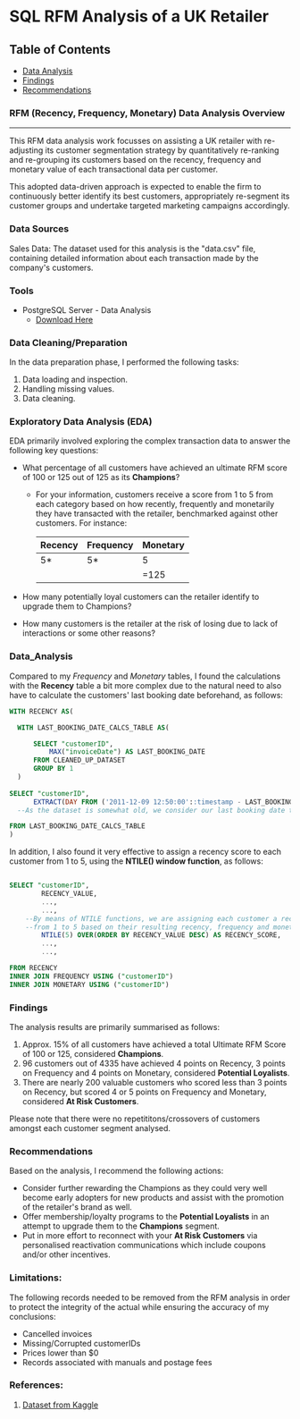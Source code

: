 # SQL RFM Analysis of a UK Retailer

## Table of Contents

- [Data Analysis](#data_analysis)
- [Findings](#findings)
- [Recommendations](#recommendations)


### RFM (Recency, Frequency, Monetary) Data Analysis Overview
---
This RFM data analysis work focusses on assisting a UK retailer with re-adjusting its customer segmentation strategy by quantitatively re-ranking and re-grouping its customers 
based on the recency, frequency and monetary value of each transactional data per customer.

This adopted data-driven approach is expected to enable the firm to continuously better identify its best customers, appropriately re-segment its customer groups and undertake targeted marketing campaigns accordingly.


### Data Sources

Sales Data: The dataset used for this analysis is the "data.csv" file, containing detailed information about each transaction made by the company's customers.

### Tools

- PostgreSQL Server - Data Analysis
  - [Download Here](https://www.postgresql.org/download/)
  

### Data Cleaning/Preparation

In the data preparation phase, I performed the following tasks:

1. Data loading and inspection.
2. Handling missing values.
3. Data cleaning.
   
### Exploratory Data Analysis (EDA)

EDA primarily involved exploring the complex transaction data to answer the following key questions:

- What percentage of all customers have achieved an ultimate RFM score of 100 or 125 out of 125 as its **Champions**?
  
  - For your information, customers receive a score from 1 to 5 from each category based on how recently, frequently and monetarily they have transacted with the retailer, benchmarked against other customers. For instance:
 
      |Recency|Frequency|Monetary|
      |--------|--------|--------|
      |5*|5*|5|
      | | |=125|

- How many potentially loyal customers can the retailer identify to upgrade them to Champions?
- How many customers is the retailer at the risk of losing due to lack of interactions or some other reasons? 


### Data_Analysis

Compared to my *Frequency* and *Monetary* tables, I found the calculations with the **Recency** table a bit more complex due to the natural need to also have to calculate the customers' last booking date beforehand, as follows:

```sql
WITH RECENCY AS(

  WITH LAST_BOOKING_DATE_CALCS_TABLE AS(

      SELECT "customerID",
          MAX("invoiceDate") AS LAST_BOOKING_DATE
      FROM CLEANED_UP_DATASET
      GROUP BY 1
  ) 
	 
SELECT "customerID",
      EXTRACT(DAY FROM ('2011-12-09 12:50:00'::timestamp - LAST_BOOKING_DATE)) AS RECENCY_VALUE
  --As the dataset is somewhat old, we consider our last booking date the last processed invoice of a customer in the dataset

FROM LAST_BOOKING_DATE_CALCS_TABLE
)
```

In addition, I also found it very effective to assign a recency score to each customer from 1 to 5, using the **NTILE() window function**, as follows:

```sql

SELECT "customerID",
        RECENCY_VALUE,
        ...,
        ...,
	--By means of NTILE functions, we are assigning each customer a recency, frequency and monetary score
	--from 1 to 5 based on their resulting recency, frequency and monetary values
        NTILE(5) OVER(ORDER BY RECENCY_VALUE DESC) AS RECENCY_SCORE,
        ...,
        ...,

FROM RECENCY
INNER JOIN FREQUENCY USING ("customerID")
INNER JOIN MONETARY USING ("customerID")

```

### Findings

The analysis results are primarily summarised as follows:

1. Approx. 15% of all customers have achieved a total Ultimate RFM Score of 100 or 125, considered **Champions**.
2. 96 customers out of 4335 have achieved 4 points on Recency, 3 points on Frequency and 4 points on Monetary, considered **Potential Loyalists**.
3. There are nearly 200 valuable customers who scored less than 3 points on Recency, but scored 4 or 5 points on Frequency and Monetary, considered **At Risk Customers**.

Please note that there were no repetititons/crossovers of customers amongst each customer segment analysed.

### Recommendations

Based on the analysis, I recommend the following actions:

- Consider further rewarding the Champions as they could very well become early adopters for new products and assist with the promotion of the retailer's brand as well.
- Offer membership/loyalty  programs to the **Potential Loyalists** in an attempt to upgrade them to the **Champions** segment.
- Put in more effort to reconnect with your **At Risk Customers** via personalised reactivation communications which include coupons and/or other incentives.

### Limitations: 

The following records needed to be removed from the RFM analysis in order to protect the integrity of the actual while ensuring the accuracy of my conclusions:

- Cancelled invoices
- Missing/Corrupted customerIDs
- Prices lower than $0
- Records associated with manuals and postage fees


### References:

1. [Dataset from Kaggle](https://www.kaggle.com/datasets/carrie1/ecommerce-data/)
